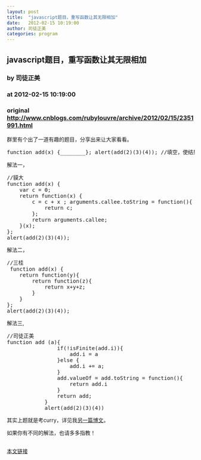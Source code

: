 ```yaml
---
layout: post
title:  "javascript题目，重写函数让其无限相加"
date:   2012-02-15 10:19:00
author: 司徒正美
categories: program
---
```


## javascript题目，重写函数让其无限相加
### by 司徒正美
### at 2012-02-15 10:19:00
### original <http://www.cnblogs.com/rubylouvre/archive/2012/02/15/2351991.html>

<p>群里有个出了一道有趣的题目，分享出来让大家看看。</p>
<pre>function add(x) {________}; alert(add(2)(3)(4)); //填空，使结果为9
</pre>


<div>
<p>解法一，</p>
<pre>//貘大
function add(x) {
    var c = 0; 
    return function(x) {
        c = c + x ; arguments.callee.toString = function(){
            return c;
        }; 
        return arguments.callee;
    }(x);
}; 
alert(add(2)(3)(4)); 
</pre>
<p>解法二，</p>
<pre>//三桂
 function add(x) {
    return function(y){
        return function(z){
            return x+y+z;
        }
    }
}; 
alert(add(2)(3)(4));
</pre>
<p>解法三, </p>
<pre>//司徒正美
function add (a){
                if(!isFinite(add.i)){
                    add.i = a
                }else {
                    add.i += a;
                }
                add.valueOf = add.toString = function(){
                    return add.i
                }
                return add;
            }
            alert(add(2)(3)(4))
</pre>

</div>

<p></p>

<p>其实上题就是考curry，详见我<a href="http://www.cnblogs.com/rubylouvre/archive/2010/01/05/1598761.html">另一篇博文</a>。</p>
<p>如果你有不同的解法，也请多多指教！</p><img src="http://www.cnblogs.com/rubylouvre/aggbug/2351991.html?type=1" width="1" height="1" alt=""><p><a href="http://www.cnblogs.com/rubylouvre/archive/2012/02/15/2351991.html">本文链接</a></p>